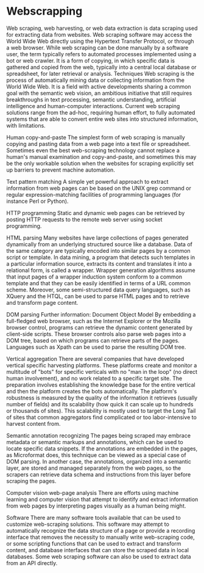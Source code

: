 # Webscrapping
Web scraping, web harvesting, or web data extraction is data scraping used for extracting data from websites. Web scraping software may access the World Wide Web directly using the Hypertext Transfer Protocol, or through a web browser. While web scraping can be done manually by a software user, the term typically refers to automated processes implemented using a bot or web crawler. It is a form of copying, in which specific data is gathered and copied from the web, typically into a central local database or spreadsheet, for later retrieval or analysis.
Techniques
Web scraping is the process of automatically mining data or collecting information from the World Wide Web. It is a field with active developments sharing a common goal with the semantic web vision, an ambitious initiative that still requires breakthroughs in text processing, semantic understanding, artificial intelligence and human-computer interactions. Current web scraping solutions range from the ad-hoc, requiring human effort, to fully automated systems that are able to convert entire web sites into structured information, with limitations.

Human copy-and-paste
The simplest form of web scraping is manually copying and pasting data from a web page into a text file or spreadsheet. Sometimes even the best web-scraping technology cannot replace a human's manual examination and copy-and-paste, and sometimes this may be the only workable solution when the websites for scraping explicitly set up barriers to prevent machine automation.


Text pattern matching
A simple yet powerful approach to extract information from web pages can be based on the UNIX grep command or regular expression-matching facilities of programming languages (for instance Perl or Python).

HTTP programming
Static and dynamic web pages can be retrieved by posting HTTP requests to the remote web server using socket programming.

HTML parsing
Many websites have large collections of pages generated dynamically from an underlying structured source like a database. Data of the same category are typically encoded into similar pages by a common script or template. In data mining, a program that detects such templates in a particular information source, extracts its content and translates it into a relational form, is called a wrapper. Wrapper generation algorithms assume that input pages of a wrapper induction system conform to a common template and that they can be easily identified in terms of a URL common scheme. Moreover, some semi-structured data query languages, such as XQuery and the HTQL, can be used to parse HTML pages and to retrieve and transform page content.

DOM parsing
Further information: Document Object Model
By embedding a full-fledged web browser, such as the Internet Explorer or the Mozilla browser control, programs can retrieve the dynamic content generated by client-side scripts. These browser controls also parse web pages into a DOM tree, based on which programs can retrieve parts of the pages. Languages such as Xpath can be used to parse the resulting DOM tree.

Vertical aggregation
There are several companies that have developed vertical specific harvesting platforms. These platforms create and monitor a multitude of "bots" for specific verticals with no "man in the loop" (no direct human involvement), and no work related to a specific target site. The preparation involves establishing the knowledge base for the entire vertical and then the platform creates the bots automatically. The platform's robustness is measured by the quality of the information it retrieves (usually number of fields) and its scalability (how quick it can scale up to hundreds or thousands of sites). This scalability is mostly used to target the Long Tail of sites that common aggregators find complicated or too labor-intensive to harvest content from.

Semantic annotation recognizing
The pages being scraped may embrace metadata or semantic markups and annotations, which can be used to locate specific data snippets. If the annotations are embedded in the pages, as Microformat does, this technique can be viewed as a special case of DOM parsing. In another case, the annotations, organized into a semantic layer, are stored and managed separately from the web pages, so the scrapers can retrieve data schema and instructions from this layer before scraping the pages.

Computer vision web-page analysis
There are efforts using machine learning and computer vision that attempt to identify and extract information from web pages by interpreting pages visually as a human being might.

Software
There are many software tools available that can be used to customize web-scraping solutions. This software may attempt to automatically recognize the data structure of a page or provide a recording interface that removes the necessity to manually write web-scraping code, or some scripting functions that can be used to extract and transform content, and database interfaces that can store the scraped data in local databases. Some web scraping software can also be used to extract data from an API directly.
